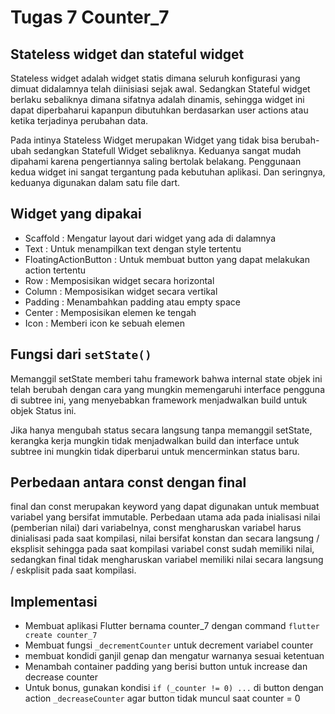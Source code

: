 # Tugas 7 Counter_7

## Stateless widget dan stateful widget
Stateless widget adalah widget statis dimana seluruh konfigurasi yang dimuat didalamnya telah diinisiasi sejak awal. Sedangkan Stateful widget berlaku sebaliknya dimana sifatnya adalah dinamis, sehingga widget ini dapat diperbaharui kapanpun dibutuhkan berdasarkan user actions atau ketika terjadinya perubahan data.

Pada intinya Stateless Widget merupakan Widget yang tidak bisa berubah-ubah sedangkan Statefull Widget sebaliknya. Keduanya sangat mudah dipahami karena pengertiannya saling bertolak belakang. Penggunaan kedua widget ini sangat tergantung pada kebutuhan aplikasi. Dan seringnya, keduanya digunakan dalam satu file dart.

## Widget yang dipakai
- Scaffold :	Mengatur layout dari widget yang ada di dalamnya
- Text : Untuk menampilkan text dengan style tertentu
- FloatingActionButton : Untuk membuat button yang dapat melakukan action tertentu
- Row : Memposisikan widget secara horizontal
- Column : Memposisikan widget secara vertikal
- Padding : Menambahkan padding atau empty space
- Center : Memposisikan elemen ke tengah
- Icon : Memberi icon ke sebuah elemen

## Fungsi dari ```setState()```
Memanggil setState memberi tahu framework bahwa internal state objek ini telah berubah dengan cara yang mungkin memengaruhi interface pengguna di subtree ini, yang menyebabkan framework menjadwalkan build untuk objek Status ini.

Jika hanya mengubah status secara langsung tanpa memanggil setState, kerangka kerja mungkin tidak menjadwalkan build dan interface untuk subtree ini mungkin tidak diperbarui untuk mencerminkan status baru.

## Perbedaan antara const dengan final
final dan const merupakan keyword yang dapat digunakan untuk membuat variabel yang bersifat immutable. Perbedaan utama ada pada inialisasi nilai (pemberian nilai) dari variabelnya, const mengharuskan variabel harus dinialisasi pada saat kompilasi, nilai bersifat konstan dan secara langsung / eksplisit sehingga pada saat kompilasi variabel const sudah memiliki nilai, sedangkan final tidak mengharuskan variabel memiliki nilai secara langsung / eskplisit pada saat kompilasi.

## Implementasi
 - Membuat aplikasi Flutter bernama counter_7 dengan command ```flutter create counter_7```
 - Membuat fungsi ```_decrementCounter``` untuk decrement variabel counter
 - membuat kondidi ganjil genap dan mengatur warnanya sesuai ketentuan 
 - Menambah container padding yang berisi button untuk increase dan decrease counter
 - Untuk bonus, gunakan kondisi ```if (_counter != 0) ...``` di button dengan action ```_decreaseCounter``` agar    button tidak muncul saat counter = 0 

